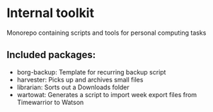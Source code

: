 # Internal toolkit

Monorepo containing scripts and tools for personal computing tasks

## Included packages:

- borg-backup: Template for recurring backup script
- harvester: Picks up and archives small files
- librarian: Sorts out a Downloads folder
- wartowat: Generates a script to import week export files from Timewarrior to Watson
